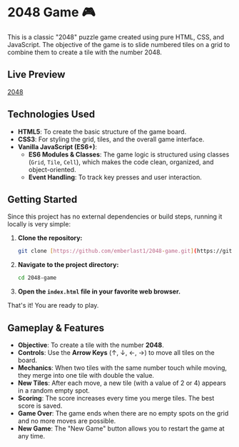 # 2048 Game 🎮

This is a classic "2048" puzzle game created using pure HTML, CSS, and JavaScript. The objective of the game is to slide numbered tiles on a grid to combine them to create a tile with the number 2048.

## Live Preview

[2048](https://emberlast1.github.io/2048-game/)

## Technologies Used

* **HTML5**: To create the basic structure of the game board.
* **CSS3**: For styling the grid, tiles, and the overall game interface.
* **Vanilla JavaScript (ES6+)**:
    * **ES6 Modules & Classes**: The game logic is structured using classes (`Grid`, `Tile`, `Cell`), which makes the code clean, organized, and object-oriented.
    * **Event Handling**: To track key presses and user interaction.

## Getting Started

Since this project has no external dependencies or build steps, running it locally is very simple:

1.  **Clone the repository:**
    ```bash
    git clone [https://github.com/emberlast1/2048-game.git](https://github.com/emberlast1/2048-game.git)
    ```
2.  **Navigate to the project directory:**
    ```bash
    cd 2048-game
    ```
3.  **Open the `index.html` file in your favorite web browser.**

That's it! You are ready to play.

## Gameplay & Features

* **Objective**: To create a tile with the number **2048**.
* **Controls**: Use the **Arrow Keys** (↑, ↓, ←, →) to move all tiles on the board.
* **Mechanics**: When two tiles with the same number touch while moving, they merge into one tile with double the value.
* **New Tiles**: After each move, a new tile (with a value of 2 or 4) appears in a random empty spot.
* **Scoring**: The score increases every time you merge tiles. The best score is saved.
* **Game Over**: The game ends when there are no empty spots on the grid and no more moves are possible.
* **New Game**: The "New Game" button allows you to restart the game at any time.
